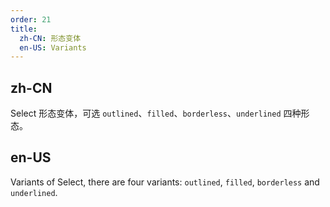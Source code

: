 ```yaml
---
order: 21
title:
  zh-CN: 形态变体
  en-US: Variants
---
```


## zh-CN

Select 形态变体，可选 `outlined`、`filled`、`borderless`、`underlined` 四种形态。

## en-US

Variants of Select, there are four variants: `outlined`, `filled`, `borderless` and `underlined`.
